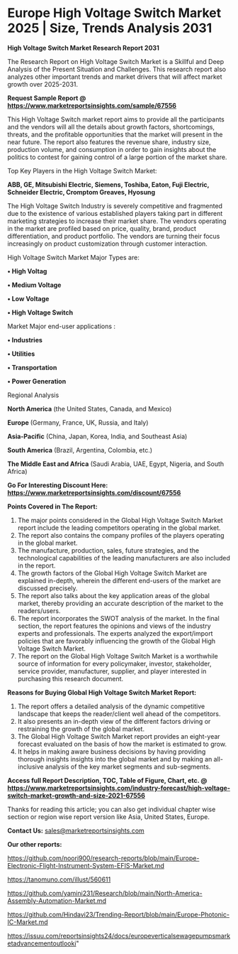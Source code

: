 # Europe High Voltage Switch Market 2025 | Size, Trends Analysis 2031

<strong>High Voltage Switch Market Research Report 2031</strong>

The Research Report on High Voltage Switch Market is a Skillful and Deep Analysis of the Present Situation and Challenges. This research report also analyzes other important trends and market drivers that will affect market growth over 2025-2031.

<strong>Request Sample Report @ <a href=https://www.marketreportsinsights.com/sample/67556>https://www.marketreportsinsights.com/sample/67556</a></strong>

This High Voltage Switch market report aims to provide all the participants and the vendors will all the details about growth factors, shortcomings, threats, and the profitable opportunities that the market will present in the near future. The report also features the revenue share, industry size, production volume, and consumption in order to gain insights about the politics to contest for gaining control of a large portion of the market share.

Top Key Players in the High Voltage Switch Market:

<strong>ABB, GE, Mitsubishi Electric, Siemens, Toshiba, Eaton, Fuji Electric, Schneider Electric, Cromptom Greaves, Hyosung</strong>

The High Voltage Switch Industry is severely competitive and fragmented due to the existence of various established players taking part in different marketing strategies to increase their market share. The vendors operating in the market are profiled based on price, quality, brand, product differentiation, and product portfolio. The vendors are turning their focus increasingly on product customization through customer interaction.

High Voltage Switch Market Major Types are:

<strong>• High Voltag

• Medium Voltage

• Low Voltage

• High Voltage Switch</strong>

Market Major end-user applications :

<strong>• Industries

• Utilities

• Transportation

• Power Generation</strong>

Regional Analysis

</u><strong><b>North America</b></strong> (the United States, Canada, and Mexico)

<strong><b>Europe </b></strong>(Germany, France, UK, Russia, and Italy)

<strong><b>Asia-Pacific</b></strong> (China, Japan, Korea, India, and Southeast Asia)

<strong><b>South America</b></strong> (Brazil, Argentina, Colombia, etc.)

<strong><b>The Middle East and Africa</b></strong> (Saudi Arabia, UAE, Egypt, Nigeria, and South Africa)

<strong>Go For Interesting Discount Here: <a href=https://www.marketreportsinsights.com/discount/67556>https://www.marketreportsinsights.com/discount/67556</a></strong>

<strong>Points Covered in The Report:</strong>
<ol>
  <li>The major points considered in the Global High Voltage Switch Market report include the leading competitors operating in the global market.</li>
  <li>The report also contains the company profiles of the players operating in the global market.</li>
  <li>The manufacture, production, sales, future strategies, and the technological capabilities of the leading manufacturers are also included in the report.</li>
  <li>The growth factors of the Global High Voltage Switch Market are explained in-depth, wherein the different end-users of the market are discussed precisely.</li>
  <li>The report also talks about the key application areas of the global market, thereby providing an accurate description of the market to the readers/users.</li>
  <li>The report incorporates the SWOT analysis of the market. In the final section, the report features the opinions and views of the industry experts and professionals. The experts analyzed the export/import policies that are favorably influencing the growth of the Global High Voltage Switch Market.</li>
  <li>The report on the Global High Voltage Switch Market is a worthwhile source of information for every policymaker, investor, stakeholder, service provider, manufacturer, supplier, and player interested in purchasing this research document.</li>
</ol>
<strong>Reasons for Buying Global High Voltage Switch Market Report:</strong>

<ol>
  <li>The report offers a detailed analysis of the dynamic competitive landscape that keeps the reader/client well ahead of the competitors.</li>
  <li>It also presents an in-depth view of the different factors driving or restraining the growth of the global market.</li>
  <li>The Global High Voltage Switch Market report provides an eight-year forecast evaluated on the basis of how the market is estimated to grow.</li>
  <li>It helps in making aware business decisions by having providing thorough insights insights into the global market and by making an all-inclusive analysis of the key market segments and sub-segments.</li>
</ol>
<strong>Access full Report Description, TOC, Table of Figure, Chart, etc. @ <a href=https://www.marketreportsinsights.com/industry-forecast/high-voltage-switch-market-growth-and-size-2021-67556>https://www.marketreportsinsights.com/industry-forecast/high-voltage-switch-market-growth-and-size-2021-67556</a></strong>


Thanks for reading this article; you can also get individual chapter wise section or region wise report version like Asia, United States, Europe.

<strong>Contact Us:</strong>
sales@marketreportsinsights.com

<strong>Our other reports:</strong>

<a href=https://github.com/noori900/research-reports/blob/main/Europe-Electronic-Flight-Instrument-System-EFIS-Market.md>https://github.com/noori900/research-reports/blob/main/Europe-Electronic-Flight-Instrument-System-EFIS-Market.md</a>

<a href=https://tanomuno.com/illust/560611>https://tanomuno.com/illust/560611</a>

<a href=https://github.com/yamini231/Research/blob/main/North-America-Assembly-Automation-Market.md>https://github.com/yamini231/Research/blob/main/North-America-Assembly-Automation-Market.md</a>

<a href=https://github.com/Hindavi23/Trending-Report/blob/main/Europe-Photonic-IC-Market.md>https://github.com/Hindavi23/Trending-Report/blob/main/Europe-Photonic-IC-Market.md</a>

<a href=https://issuu.com/reportsinsights24/docs/europeverticalsewagepumpsmarketadvancementoutlooki>https://issuu.com/reportsinsights24/docs/europeverticalsewagepumpsmarketadvancementoutlooki</a>"
